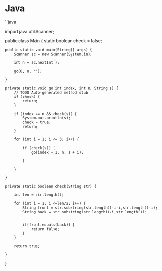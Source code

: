 # Java

``java

import java.util.Scanner;

public class Main {
	static boolean check = false;

	public static void main(String[] args) {
		Scanner sc = new Scanner(System.in);

		int n = sc.nextInt();

		go(0, n, "");

	}

	private static void go(int index, int n, String s) {
		// TODO Auto-generated method stub
		if (check) {
			return;
		}

		if (index == n && check(s)) {
			System.out.println(s);
			check = true;
			return;
		}

		for (int i = 1; i <= 3; i++) {

			if (check(s)) {
				go(index + 1, n, s + i);

			}

		}

	}

	private static boolean check(String str) {
		
		int len = str.length();
		
		for (int i = 1; i <=len/2; i++) {
			String front = str.substring(str.length()-i-i,str.length()-i);
			String back = str.substring(str.length()-i,str.length());
			

			if(front.equals(back)) {
				return false;
			}
		}
		
		return true;

	}

}

```
